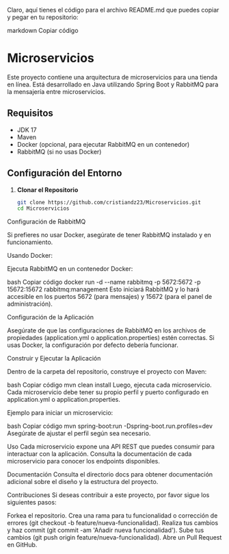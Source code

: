 Claro, aquí tienes el código para el archivo README.md que puedes copiar y pegar en tu repositorio:

markdown
Copiar código
# Microservicios

Este proyecto contiene una arquitectura de microservicios para una tienda en línea. Está desarrollado en Java utilizando Spring Boot y RabbitMQ para la mensajería entre microservicios.

## Requisitos

- JDK 17
- Maven
- Docker (opcional, para ejecutar RabbitMQ en un contenedor)
- RabbitMQ (si no usas Docker)

## Configuración del Entorno

1. **Clonar el Repositorio**

   ```bash
   git clone https://github.com/cristiandz23/Microservicios.git
   cd Microservicios
Configuración de RabbitMQ

Si prefieres no usar Docker, asegúrate de tener RabbitMQ instalado y en funcionamiento.

Usando Docker:

Ejecuta RabbitMQ en un contenedor Docker:

bash
Copiar código
docker run -d --name rabbitmq -p 5672:5672 -p 15672:15672 rabbitmq:management
Esto iniciará RabbitMQ y lo hará accesible en los puertos 5672 (para mensajes) y 15672 (para el panel de administración).

Configuración de la Aplicación

Asegúrate de que las configuraciones de RabbitMQ en los archivos de propiedades (application.yml o application.properties) estén correctas. Si usas Docker, la configuración por defecto debería funcionar.

Construir y Ejecutar la Aplicación

Dentro de la carpeta del repositorio, construye el proyecto con Maven:

bash
Copiar código
mvn clean install
Luego, ejecuta cada microservicio. Cada microservicio debe tener su propio perfil y puerto configurado en application.yml o application.properties.

Ejemplo para iniciar un microservicio:

bash
Copiar código
mvn spring-boot:run -Dspring-boot.run.profiles=dev
Asegúrate de ajustar el perfil según sea necesario.

Uso
Cada microservicio expone una API REST que puedes consumir para interactuar con la aplicación. Consulta la documentación de cada microservicio para conocer los endpoints disponibles.

Documentación
Consulta el directorio docs para obtener documentación adicional sobre el diseño y la estructura del proyecto.

Contribuciones
Si deseas contribuir a este proyecto, por favor sigue los siguientes pasos:

Forkea el repositorio.
Crea una rama para tu funcionalidad o corrección de errores (git checkout -b feature/nueva-funcionalidad).
Realiza tus cambios y haz commit (git commit -am 'Añadir nueva funcionalidad').
Sube tus cambios (git push origin feature/nueva-funcionalidad).
Abre un Pull Request en GitHub.